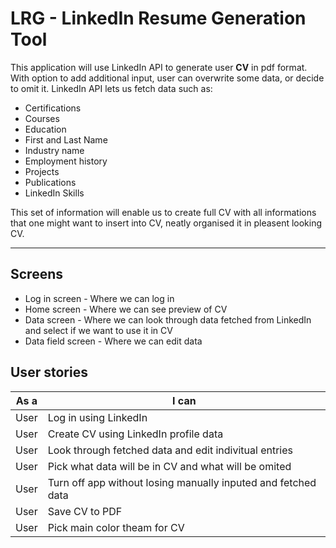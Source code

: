 # LRG - LinkedIn Resume Generation Tool

This application will use LinkedIn API to generate user **CV** in pdf format. With option to add additional input, user can overwrite some data, or decide to omit it. LinkedIn API lets us fetch data such as: 
- Certifications
- Courses
- Education
- First and Last Name
- Industry name
- Employment history
- Projects
- Publications
- LinkedIn Skills

This set of information will enable us to create full CV with all informations that one might want to insert into CV, neatly organised it in pleasent looking CV.

---
## Screens
* Log in screen - Where we can log in
* Home screen - Where we can see preview of CV
* Data screen - Where we can look through data fetched from LinkedIn and select if we want to use it in CV
* Data field screen - Where we can edit data
## User stories

| As a | I can | 
| --- | ---|
| User | Log in using LinkedIn |
| User | Create CV using LinkedIn profile data |
| User | Look through fetched data and edit indivitual entries |
| User | Pick what data will be in CV and what will be omited |
| User | Turn off app without losing manually inputed and fetched data |
| User | Save CV to PDF |
| User | Pick main color theam for CV |
